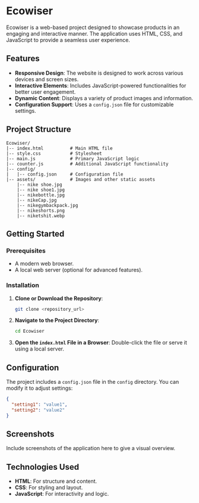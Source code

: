# Ecowiser

Ecowiser is a web-based project designed to showcase products in an engaging and interactive manner. The application uses HTML, CSS, and JavaScript to provide a seamless user experience.

## Features

- **Responsive Design**: The website is designed to work across various devices and screen sizes.
- **Interactive Elements**: Includes JavaScript-powered functionalities for better user engagement.
- **Dynamic Content**: Displays a variety of product images and information.
- **Configuration Support**: Uses a `config.json` file for customizable settings.

## Project Structure

```
Ecowiser/
|-- index.html          # Main HTML file
|-- style.css           # Stylesheet
|-- main.js             # Primary JavaScript logic
|-- counter.js          # Additional JavaScript functionality
|-- config/
|   |-- config.json     # Configuration file
|-- assets/             # Images and other static assets
    |-- nike shoe.jpg
    |-- nike shoe1.jpg
    |-- nikebottle.jpg
    |-- nikeCap.jpg
    |-- nikegymbackpack.jpg
    |-- nikeshorts.png
    |-- niketshit.webp
```

## Getting Started

### Prerequisites

- A modern web browser.
- A local web server (optional for advanced features).

### Installation

1. **Clone or Download the Repository**:
   ```bash
   git clone <repository_url>
   ```

2. **Navigate to the Project Directory**:
   ```bash
   cd Ecowiser
   ```

3. **Open the `index.html` File in a Browser**:
   Double-click the file or serve it using a local server.

## Configuration

The project includes a `config.json` file in the `config` directory. You can modify it to adjust settings:

```json
{
  "setting1": "value1",
  "setting2": "value2"
}
```

## Screenshots

Include screenshots of the application here to give a visual overview.

## Technologies Used

- **HTML**: For structure and content.
- **CSS**: For styling and layout.
- **JavaScript**: For interactivity and logic.




